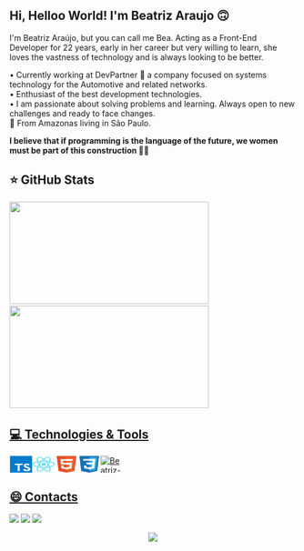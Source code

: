 ## Hi, Helloo World! I'm Beatriz Araujo 🙃


I'm Beatriz Araújo, but you can call me Bea. Acting as a Front-End Developer for 22 years, early in her career but very willing to learn, she loves the vastness of technology and is always looking to be better.


• Currently working at DevPartner 💙 a company focused on systems technology for the Automotive and related networks.<br>
• Enthusiast of the best development technologies.<br>
• I am passionate about solving problems and learning. Always open to new challenges and ready to face changes.<br>
📍 From Amazonas living in São Paulo.<br> 



<strong> I believe that if programming is the language of the future, we women must be part of this construction 👩‍💻</strong>






## ⭐ GitHub Stats


 <div>
  <a href="https://github.com/beatrizaraujoam">
  <img height="180em" width="350em" src="https://github-readme-stats.vercel.app/api?username=beatrizaraujoam&show_icons=true&theme=dracula&include_all_commits=true&count_private=true"/>
  <img height="180em" width="350em" src="https://github-readme-stats.vercel.app/api/top-langs/?username=beatrizaraujoam&layout=compact&langs_count=16&theme=dracula"/>
</div>
  
  
  
## 💻 Technologies & Tools
<div style="display: flex; align-items: flex-start;><br>
  <img align="center" alt="Beatriz-Js" height="30" width="40" src="https://raw.githubusercontent.com/devicons/devicon/master/icons/javascript/javascript-plain.svg">
  <img align="center" alt="Beatriz-Ts" height="30" width="40" src="https://raw.githubusercontent.com/devicons/devicon/master/icons/typescript/typescript-plain.svg">
  <img align="center" alt="Beatriz-React" height="30" width="40" src="https://raw.githubusercontent.com/devicons/devicon/master/icons/react/react-original.svg">
  <img align="center" alt="Beatriz-HTML" height="30" width="40" src="https://raw.githubusercontent.com/devicons/devicon/master/icons/html5/html5-original.svg">
  <img align="center" alt="Beatriz-CSS" height="30" width="40" src="https://raw.githubusercontent.com/devicons/devicon/master/icons/css3/css3-original.svg">
    <img align="center" alt="Beatriz-AngularJs" height="30" width="40" src="https://user-images.githubusercontent.com/42151127/121117607-c9fee080-c7ee-11eb-954c-757eb38dddb5.png">
 
 
</div>
  
## 😄 Contacts
 
<div> 
 
  <a href="https://instagram.com/devbeatrizaraujoam" target="_blank"><img src="https://img.shields.io/badge/-Instagram-%23E4405F?style=for-the-badge&logo=instagram&logoColor=white" target="_blank"></a>
  <a href = "mailto: biaaraujo.am@gmail.com"><img src="https://img.shields.io/badge/-Gmail-%23333?style=for-the-badge&logo=gmail&logoColor=white" target="_blank"></a>
  <a href="https://www.linkedin.com/in/beatrizaraujoam/" target="_blank"><img src="https://img.shields.io/badge/-LinkedIn-%230077B5?style=for-the-badge&logo=linkedin&logoColor=white" target="_blank"></a> 
 
 <div align="center">
<img src="https://user-images.githubusercontent.com/42151127/121114426-0c71ee80-c7ea-11eb-975c-66d12fde4386.gif" width="500px"  />
</div>
 
 
</div>
